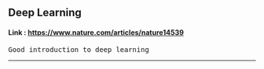 ## Deep Learning
#### Link : https://www.nature.com/articles/nature14539

<pre>
Good introduction to deep learning
</pre>
---
